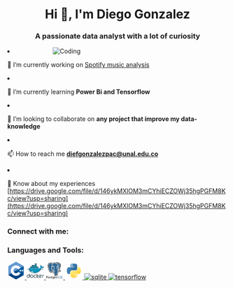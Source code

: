 <h1 align="center">Hi 👋, I'm Diego Gonzalez</h1>
<h3 align="center">A passionate data analyst with a lot of curiosity</h3>
<img align="right" alt="Coding" width="400" src="https://www.behance.net/gallery/136096999/Jpeg-Hunting/modules/769956589")

- 🔭 I’m currently working on [Spotify music analysis](https://app.datacamp.com/workspace/w/57cedfd3-ffee-4cac-8ebf-97844eb7770a/edit)

- 🌱 I’m currently learning **Power Bi and Tensorflow**

- 👯 I’m looking to collaborate on **any project that improve my data-knowledge**

- 📫 How to reach me **diefgonzalezpac@unal.edu.co**

- 📄 Know about my experiences [https://drive.google.com/file/d/146ykMXlOM3mCYhiECZOWj35hgPGFM8Kc/view?usp=sharing](https://drive.google.com/file/d/146ykMXlOM3mCYhiECZOWj35hgPGFM8Kc/view?usp=sharing)

<h3 align="left">Connect with me:</h3>
<p align="left">
</p>

<h3 align="left">Languages and Tools:</h3>
<p align="left"> <a href="https://www.w3schools.com/cpp/" target="_blank" rel="noreferrer"> <img src="https://raw.githubusercontent.com/devicons/devicon/master/icons/cplusplus/cplusplus-original.svg" alt="cplusplus" width="40" height="40"/> </a> <a href="https://www.docker.com/" target="_blank" rel="noreferrer"> <img src="https://raw.githubusercontent.com/devicons/devicon/master/icons/docker/docker-original-wordmark.svg" alt="docker" width="40" height="40"/> </a> <a href="https://www.postgresql.org" target="_blank" rel="noreferrer"> <img src="https://raw.githubusercontent.com/devicons/devicon/master/icons/postgresql/postgresql-original-wordmark.svg" alt="postgresql" width="40" height="40"/> </a> <a href="https://www.python.org" target="_blank" rel="noreferrer"> <img src="https://raw.githubusercontent.com/devicons/devicon/master/icons/python/python-original.svg" alt="python" width="40" height="40"/> </a> <a href="https://www.sqlite.org/" target="_blank" rel="noreferrer"> <img src="https://www.vectorlogo.zone/logos/sqlite/sqlite-icon.svg" alt="sqlite" width="40" height="40"/> </a> <a href="https://www.tensorflow.org" target="_blank" rel="noreferrer"> <img src="https://www.vectorlogo.zone/logos/tensorflow/tensorflow-icon.svg" alt="tensorflow" width="40" height="40"/> </a> </p>
